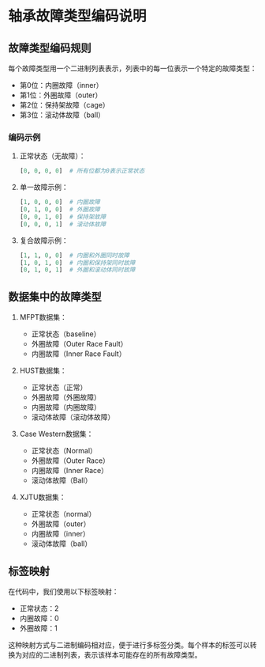 # 轴承故障类型编码说明

## 故障类型编码规则

每个故障类型用一个二进制列表表示，列表中的每一位表示一个特定的故障类型：
- 第0位：内圈故障（inner）
- 第1位：外圈故障（outer）
- 第2位：保持架故障（cage）
- 第3位：滚动体故障（ball）

### 编码示例

1. 正常状态（无故障）：
   ```python
   [0, 0, 0, 0]  # 所有位都为0表示正常状态
   ```

2. 单一故障示例：
   ```python
   [1, 0, 0, 0]  # 内圈故障
   [0, 1, 0, 0]  # 外圈故障
   [0, 0, 1, 0]  # 保持架故障
   [0, 0, 0, 1]  # 滚动体故障
   ```

3. 复合故障示例：
   ```python
   [1, 1, 0, 0]  # 内圈和外圈同时故障
   [1, 0, 1, 0]  # 内圈和保持架同时故障
   [0, 1, 0, 1]  # 外圈和滚动体同时故障
   ```

## 数据集中的故障类型

1. MFPT数据集：
   - 正常状态（baseline）
   - 外圈故障（Outer Race Fault）
   - 内圈故障（Inner Race Fault）

2. HUST数据集：
   - 正常状态（正常）
   - 外圈故障（外圈故障）
   - 内圈故障（内圈故障）
   - 滚动体故障（滚动体故障）

3. Case Western数据集：
   - 正常状态（Normal）
   - 外圈故障（Outer Race）
   - 内圈故障（Inner Race）
   - 滚动体故障（Ball）

4. XJTU数据集：
   - 正常状态（normal）
   - 外圈故障（outer）
   - 内圈故障（inner）
   - 滚动体故障（ball）

## 标签映射

在代码中，我们使用以下标签映射：
- 正常状态：2
- 内圈故障：0
- 外圈故障：1

这种映射方式与二进制编码相对应，便于进行多标签分类。每个样本的标签可以转换为对应的二进制列表，表示该样本可能存在的所有故障类型。 